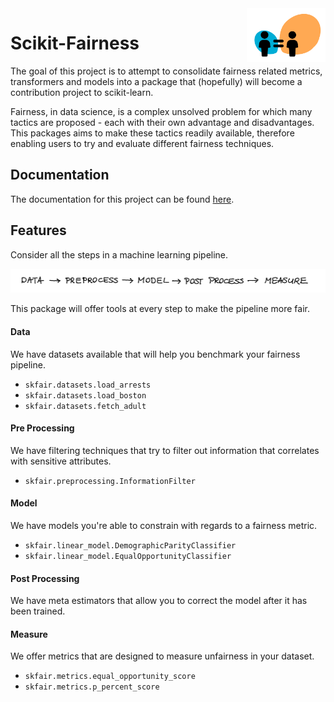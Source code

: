 
<img src="doc/_static/logo.png" width="25%" height="25%" align="right" />

# Scikit-Fairness

The goal of this project is to attempt to consolidate fairness
related metrics, transformers and models into a package that (hopefully)
will become a contribution project to scikit-learn.

Fairness, in data science, is a complex unsolved problem for which many
tactics are proposed - each with their own advantage and disadvantages.
This packages aims to make these tactics readily available,
therefore enabling users to try and evaluate different fairness techniques.

## Documentation

The documentation for this project can be found [here](https://scikit-fairness.netlify.app/).

## Features 

Consider all the steps in a machine learning pipeline.

![](doc/_static/steps.png)

This package will offer tools at every step to make the pipeline more fair.

#### Data

We have datasets available that will help you benchmark your fairness pipeline.

- `skfair.datasets.load_arrests`
- `skfair.datasets.load_boston`
- `skfair.datasets.fetch_adult`

#### Pre Processing

We have filtering techniques that try to filter out information that correlates
with sensitive attributes.

- `skfair.preprocessing.InformationFilter`

#### Model

We have models you're able to constrain with regards to a fairness metric.

- `skfair.linear_model.DemographicParityClassifier`
- `skfair.linear_model.EqualOpportunityClassifier`

#### Post Processing

We have meta estimators that allow you to correct the model after it has been trained.

#### Measure

We offer metrics that are designed to measure unfairness in your dataset.

- `skfair.metrics.equal_opportunity_score`
- `skfair.metrics.p_percent_score`
